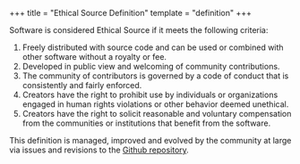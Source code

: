 +++
title = "Ethical Source Definition"
template = "definition"
+++

Software is considered Ethical Source if it meets the following criteria:

1. Freely distributed with source code and can be used or combined with other software without a royalty or fee.
1. Developed in public view and welcoming of community contributions.
1. The community of contributors is governed by a code of conduct that is consistently and fairly enforced.
1. Creators have the right to prohibit use by individuals or organizations engaged in human rights violations or other behavior deemed unethical.
1. Creators have the right to solicit reasonable and voluntary compensation from the communities or institutions that benefit from the software.

This definition is managed, improved and evolved by the community at large via issues and revisions to the [Github repository](https://github.com/ContributorCovenant/ethicalsource "Source Code: Ethical Source - Definition").
